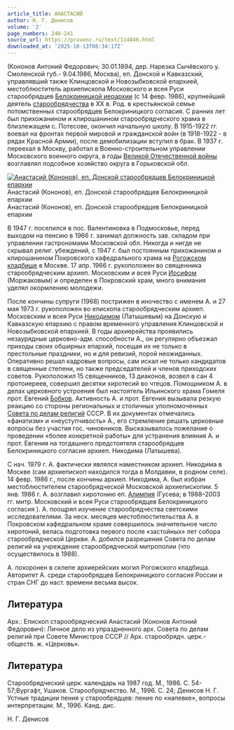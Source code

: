 ```yaml
---
article_title: АНАСТАСИЙ
author: Н. Г. Денисов
volume: '2'
page_numbers: 240-241
source_url: https://pravenc.ru/text/114846.html
downloaded_at: '2025-10-13T08:34:17Z'
---
```


(Кононов Антоний Федорович; 30.01.1894, дер. Нарезка Сычёвского у. Смоленской губ.- 9.04.1986, Москва), еп. Донской и Кавказский, управлявший также Клинцовской и Новозыбковской епархией, местоблюститель архиепископа Московского и всея Руси старообрядцев [Белокриницкой иерархии](<https://pravenc.ru/text/БЕЛОКРИНИЦКАЯ ИЕРАРХИЯ.html>) (с 14 февр. 1986), крупнейший деятель [старообрядчества](https://pravenc.ru/text/старообрядчество.html) в ХХ в. Род. в крестьянской семье потомственных старообрядцев Белокриницкого согласия. С ранних лет был прихожанином и клирошанином старообрядческого храма в близлежащем с. Потесове, окончил начальную школу. В 1915-1922 гг. воевал на фронтах первой мировой и гражданской войн (в 1918-1922 - в рядах Красной Армии), после демобилизации вступил в брак. В 1937 г. переехал в Москву, работал в Военно-строительном управлении Московского военного округа, в годы [Великой Отечественной войны](<https://pravenc.ru/text/Великой Отечественной войны.html>) возглавлял подсобное хозяйство округа в Горьковской обл.

[![Анастасий (Кононов), еп. Донской старообрядцев Белокриницкой епархии](https://pravenc.ru/data/211/448/1234/i200.jpg "Кликните для увеличения картинки")](https://pravenc.ru/data/211/448/1234/i400.jpg)Анастасий (Кононов), еп. Донской старообрядцев Белокриницкой епархии  
Анастасий (Кононов), еп. Донской старообрядцев Белокриницкой епархии

В 1947 г. поселился в пос. Валентиновка в Подмосковье, перед выходом на пенсию в 1966 г. занимал должность зав. складом при управлении гастрономами Московской обл. Никогда и нигде не скрывал религ. убеждений, с 1947 г. был постоянным прихожанином и клирошанином Покровского кафедрального храма на [Рогожском кладбище](<https://pravenc.ru/text/Рогожское кладбище.html>) в Москве. 17 апр. 1966 г. рукоположен во священника старообрядческим архиеп. Московским и всея Руси [Иосифом](https://pravenc.ru/text/Иосиф.html) (Моржаковым) и определен в Покровский храм, много внимания уделял окормлению молодежи.

После кончины супруги (1968) пострижен в иночество с именем А. и 27 мая 1973 г. рукоположен во епископа старообрядческим архиеп. Московским и всея Руси [Никодимом](https://pravenc.ru/text/Никодим.html) (Латышевым) на Донскую и Кавказскую епархию с правом временного управления Клинцовской и Новозыбковской епархией. В годы архиерейства проявились незаурядные церковно-адм. способности А., он регулярно объезжал приходы своих обширных епархий, посещая их не только в престольные праздники, но и для ревизий, порой неожиданных. Оперативно решал кадровые вопросы, сам искал не только кандидатов в священные степени, но также председателей и членов приходских советов. Рукоположил 15 священников, 13 диаконов, возвел в сан 4 протоиереев, совершил десятки хиротесий во чтецов. Помощником А. в делах церковного устроения был настоятель Ильинского храма Гомеля прот. Евгений [Бобков](https://pravenc.ru/text/Бобков.html). Активность А. и прот. Евгения вызывала резкую реакцию со стороны региональных и столичных уполномоченных [Совета по делам религий](<https://pravenc.ru/text/Совета по делам религий.html>) СССР. В их документах отмечались «фанатизм» и «неуступчивость» А., его стремление решать церковные вопросы без участия гос. чиновников. Высказывалось пожелание о проведении «более конкретной работы» для устранения влияния А. и прот. Евгения на тогдашнего предстоятеля старообрядцев Белокриницкого согласия архиеп. Никодима (Латышева).

С нач. 1979 г. А. фактически являлся наместником архиеп. Никодима в Москве (сам архиепископ находился тогда в Молдавии, в родном селе). 14 февр. 1986 г., после кончины архиеп. Никодима, А. был избран местоблюстителем старообрядческой Московской архиепископии. 5 янв. 1986 г. А. возглавил хиротонию еп. [Алимпия](https://pravenc.ru/text/Алимпия.html) (Гусева; в 1988–2003 гг. митр. Московский и всея Руси старообрядцев Белокриницкого согласия ). А. поощрял изучение старообрядчества светскими исследователями. За неск. месяцев местоблюстительства А. в Покровском кафедральном храме совершилось значительное число хиротоний, велась подготовка первого после «застойных» лет собора старообрядческой Церкви. А. добился разрешения Совета по делам религий на учреждение старообрядческой митрополии (что осуществилось в 1988).

А. похоронен в склепе архиерейских могил Рогожского кладбища. Авторитет А. среди старообрядцев Белокриницкого согласия России и стран СНГ до наст. времени весьма высок.

## Литература

Арх.: Епископ старообрядческий Анастасий (Кононов Антоний Федорович): Личное дело из упраздненного арх. Совета по делам религий при Совете Министров СССР // Арх. старообрядч. церк.-обществ. ж. «Церковь».

## Литература

Старообрядческий церк. календарь на 1987 год. М., 1986. С. 54-57;Вургафт, Ушаков. Старообрядчество. М., 1996. С. 24; Денисов Н. Г. Устные традиции пения у старообрядцев: пение по «напевке», вопросы интерпретации. М., 1996. Канд. дис.

Н. Г. Денисов
